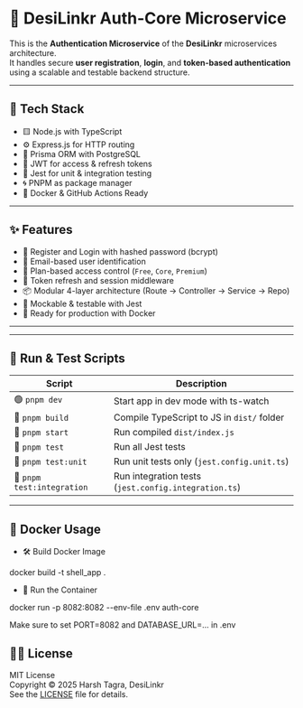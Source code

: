 # 🧠 DesiLinkr Auth-Core Microservice

This is the **Authentication Microservice** of the **DesiLinkr** microservices architecture.  
It handles secure **user registration**, **login**, and **token-based authentication** using a scalable and testable backend structure.

---

## 🧰 Tech Stack

- 🟨 Node.js with TypeScript
- ⚙️ Express.js for HTTP routing
- 🧬 Prisma ORM with PostgreSQL
- 🔐 JWT for access & refresh tokens
- 🧪 Jest for unit & integration testing
- 🌀 PNPM as package manager
- 🐳 Docker & GitHub Actions Ready

---

## ✨ Features

- 🔐 Register and Login with hashed password (bcrypt)
- 📩 Email-based user identification
- 🧾 Plan-based access control (`Free`, `Core`, `Premium`)
- 🔁 Token refresh and session middleware
- 📦 Modular 4-layer architecture (Route → Controller → Service → Repo)
- 🧪 Mockable & testable with Jest
- 🚀 Ready for production with Docker

---

---

## 🧪 Run & Test Scripts

| Script                     | Description                                          |
| -------------------------- | ---------------------------------------------------- |
| 🟢 `pnpm dev`              | Start app in dev mode with ts-watch                  |
| 🧱 `pnpm build`            | Compile TypeScript to JS in `dist/` folder           |
| 🚀 `pnpm start`            | Run compiled `dist/index.js`                         |
| 🔬 `pnpm test`             | Run all Jest tests                                   |
| 🧪 `pnpm test:unit`        | Run unit tests only (`jest.config.unit.ts`)          |
| 🧪 `pnpm test:integration` | Run integration tests (`jest.config.integration.ts`) |

---

## 🐳 Docker Usage

- 🛠 Build Docker Image

docker build -t shell_app .

- 🚀 Run the Container

docker run -p 8082:8082 --env-file .env auth-core

Make sure to set PORT=8082 and DATABASE_URL=... in .env

## 🧑‍💻 License

MIT License  
Copyright © 2025 Harsh Tagra, DesiLinkr  
See the [LICENSE](./LICENSE) file for details.
